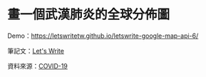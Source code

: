 # 畫一個武漢肺炎的全球分佈圖

Demo：<https://letswritetw.github.io/letswrite-google-map-api-6/>

筆記文：[Let's Write](https://letswrite.tw/google-map-api-covid/)

資料來源：[COVID-19](https://github.com/CSSEGISandData/COVID-19)
